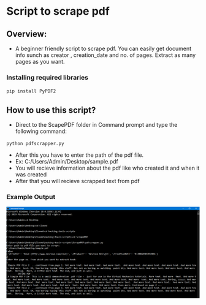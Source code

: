 # Script to scrape pdf

## Overview:
- A beginner friendly script to scrape pdf. You can easily get document info sunch as creator , creation_date and no. of pages. Extract as many pages as you want.


### Installing required libraries

`` pip install PyPDF2 ``

## How to use this script?

- Direct to the ScapePDF folder in Command prompt and type the following command:  

`` python pdfscrapper.py ``

- After this you have to enter the path of the pdf file.
- Ex: C:/Users/Admin/Desktop/sample.pdf
- You will recieve information  about the pdf like who created it and when it was created 
- After that you will recieve scrapped text from pdf

### Example Output

<p align = "center">
	<img src="ex.png" alt="Output">
</p>


